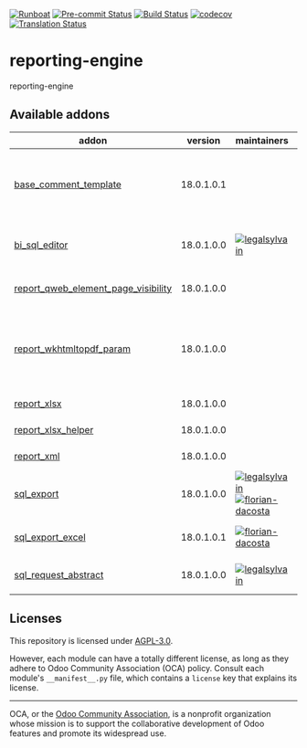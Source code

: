
[![Runboat](https://img.shields.io/badge/runboat-Try%20me-875A7B.png)](https://runboat.odoo-community.org/builds?repo=OCA/reporting-engine&target_branch=18.0)
[![Pre-commit Status](https://github.com/OCA/reporting-engine/actions/workflows/pre-commit.yml/badge.svg?branch=18.0)](https://github.com/OCA/reporting-engine/actions/workflows/pre-commit.yml?query=branch%3A18.0)
[![Build Status](https://github.com/OCA/reporting-engine/actions/workflows/test.yml/badge.svg?branch=18.0)](https://github.com/OCA/reporting-engine/actions/workflows/test.yml?query=branch%3A18.0)
[![codecov](https://codecov.io/gh/OCA/reporting-engine/branch/18.0/graph/badge.svg)](https://codecov.io/gh/OCA/reporting-engine)
[![Translation Status](https://translation.odoo-community.org/widgets/reporting-engine-18-0/-/svg-badge.svg)](https://translation.odoo-community.org/engage/reporting-engine-18-0/?utm_source=widget)

<!-- /!\ do not modify above this line -->

# reporting-engine

reporting-engine

<!-- /!\ do not modify below this line -->

<!-- prettier-ignore-start -->

[//]: # (addons)

Available addons
----------------
addon | version | maintainers | summary
--- | --- | --- | ---
[base_comment_template](base_comment_template/) | 18.0.1.0.1 |  | Add conditional mako template to any reporton models that inherits comment.template.
[bi_sql_editor](bi_sql_editor/) | 18.0.1.0.0 | [![legalsylvain](https://github.com/legalsylvain.png?size=30px)](https://github.com/legalsylvain) | BI Views builder, based on Materialized or Normal SQL Views
[report_qweb_element_page_visibility](report_qweb_element_page_visibility/) | 18.0.1.0.0 |  | Report Qweb Element Page Visibility
[report_wkhtmltopdf_param](report_wkhtmltopdf_param/) | 18.0.1.0.0 |  | Add new parameters for a paper format to be used by wkhtmltopdf command as arguments.
[report_xlsx](report_xlsx/) | 18.0.1.0.0 |  | Base module to create xlsx report
[report_xlsx_helper](report_xlsx_helper/) | 18.0.1.0.0 |  | Report xlsx helpers
[report_xml](report_xml/) | 18.0.1.0.0 |  | Allow to generate XML reports
[sql_export](sql_export/) | 18.0.1.0.0 | [![legalsylvain](https://github.com/legalsylvain.png?size=30px)](https://github.com/legalsylvain) [![florian-dacosta](https://github.com/florian-dacosta.png?size=30px)](https://github.com/florian-dacosta) | Export data in csv file with SQL requests
[sql_export_excel](sql_export_excel/) | 18.0.1.0.1 | [![florian-dacosta](https://github.com/florian-dacosta.png?size=30px)](https://github.com/florian-dacosta) | Allow to export a sql query to an excel file.
[sql_request_abstract](sql_request_abstract/) | 18.0.1.0.0 | [![legalsylvain](https://github.com/legalsylvain.png?size=30px)](https://github.com/legalsylvain) | Abstract Model to manage SQL Requests

[//]: # (end addons)

<!-- prettier-ignore-end -->

## Licenses

This repository is licensed under [AGPL-3.0](LICENSE).

However, each module can have a totally different license, as long as they adhere to Odoo Community Association (OCA)
policy. Consult each module's `__manifest__.py` file, which contains a `license` key
that explains its license.

----
OCA, or the [Odoo Community Association](http://odoo-community.org/), is a nonprofit
organization whose mission is to support the collaborative development of Odoo features
and promote its widespread use.
